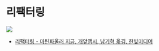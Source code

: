 # 리팩터링

![](http://image.kyobobook.co.kr/images/book/xlarge/742/x9791162242742.jpg)

* [리팩터링 - 마틴파울러 지금, 개앞맵시, 남기혁 옮김, 한빛미디어](http://www.kyobobook.co.kr/product/detailViewKor.laf?ejkGb=KOR&mallGb=KOR&barcode=9791162242742&orderClick=LEa&Kc=)